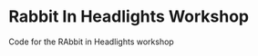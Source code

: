 Rabbit In Headlights Workshop
==========================

Code for the RAbbit in Headlights workshop 
